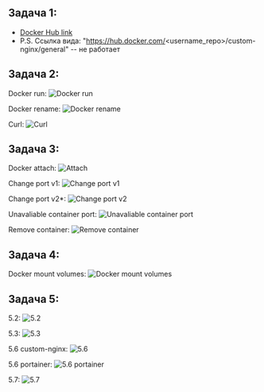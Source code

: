 ## Задача 1:
* [Docker Hub link](https://hub.docker.com/r/valentinstupa/custom-nginx/tags)
* P.S. Ссылка вида: "https://hub.docker.com/<username_repo>/custom-nginx/general" -- не работает

## Задача 2:
Docker run:
![Docker run](./screenshots/task2.1-run.png)

Docker rename:
![Docker rename](./screenshots/task2.2-rename.png)

Curl:
![Curl](./screenshots/task2.3-curl.png)

## Задача 3:
Docker attach:
![Attach](./screenshots/task3.1-attach.png)

Change port v1:
![Change port v1](./screenshots/task3.2-change-port.png)

Change port v2*:
![Change port v2](./screenshots/task3.3-change-container-port.png)

Unavaliable container port:
![Unavaliable container port](./screenshots/task3.4-unavalible-container-port.png)

Remove container:
![Remove container](./screenshots/task3.5-remove-container.png)


## Задача 4:
Docker mount volumes:
![Docker mount volumes](./screenshots/task4-mount.png)

## Задача 5:
5.2:
![5.2](./screenshots/task5.2.png)

5.3:
![5.3](./screenshots/task5.3.png)

5.6 custom-nginx:
![5.6](./screenshots/task5.6.png)

5.6 portainer:
![5.6 portainer](./screenshots/task5.6-portainer.png)

5.7:
![5.7](./screenshots/task5.7-compose-down.png)

